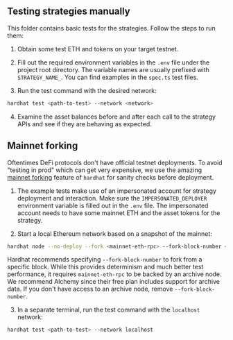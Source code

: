 ## Testing strategies manually

This folder contains basic tests for the strategies. Follow the steps to run them:

1. Obtain some test ETH and tokens on your target testnet.

2. Fill out the required environment variables in the `.env` file under the project root directory. The variable names
   are usually prefixed with `STRATEGY_NAME_`. You can find examples in the `spec.ts` test files.

3. Run the test command with the desired network:

```sh
hardhat test <path-to-test> --network <network>
```

4. Examine the asset balances before and after each call to the strategy APIs and see if they are behaving as expected.

## Mainnet forking

Oftentimes DeFi protocols don't have official testnet deployments. To avoid "testing in prod" which can get very
expensive, we use the amazing [mainnet forking](https://hardhat.org/guides/mainnet-forking.html) feature of `hardhat`
for sanity checks before deployment.

1. The example tests make use of an impersonated account for strategy deployment and interaction. Make sure the
   `IMPERSONATED_DEPLOYER` environment variable is filled out in the `.env` file. The impersonated account needs to have
   some mainnet ETH and the asset tokens for the strategy.

2. Start a local Ethereum network based on a snapshot of the mainnet:

```sh
hardhat node --no-deploy --fork <mainnet-eth-rpc> --fork-block-number <past-mainchain-block-number>
```

Hardhat recommends specifying `--fork-block-number` to fork from a specific block. While this provides determinism and
much better test performance, it requires `mainnet-eth-rpc` to be backed by an archive node. We recommend Alchemy since
their free plan includes support for archive data. If you don't have access to an archive node, remove
`--fork-block-number`.

3. In a separate terminal, run the test command with the `localhost` network:

```sh
hardhat test <path-to-test> --network localhost
```
